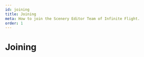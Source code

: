 ```yaml
---
id: joining
title: Joining
meta: How to join the Scenery Editor Team of Infinite Flight.
order: 1
---
```




# Joining


